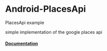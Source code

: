 # Android-PlacesApi
PlacesApi example

simple implementation of the google places api
#### [Documentation](https://developers.google.com/maps/documentation/places/android-sdk/current-place)

